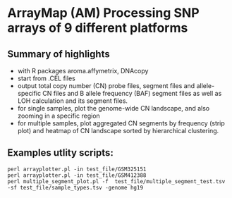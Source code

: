 # ArrayMap (AM) Processing SNP arrays of 9 different platforms

## Summary of highlights
 * with R packages aroma.affymetrix, DNAcopy
 * start from .CEL files
 * output total copy number (CN) probe files, segment files and allele-specific CN files and B allele frequency (BAF) segment files as well as LOH calculation and its segment files.
 * for single samples, plot the genome-wide CN landscape, and also zooming in a specific region
 * for multiple samples, plot aggregated CN segments by frequency (strip plot) and heatmap of CN landscape sorted by hierarchical clustering.

## Examples utlity scripts:
```
perl arrayplotter.pl -in test_file/GSM325151
perl arrayplotter.pl -in test_file/GSM412388
perl multiple_segment_plot.pl -f  test_file/multiple_segment_test.tsv -sf test_file/sample_types.tsv -genome hg19
```
